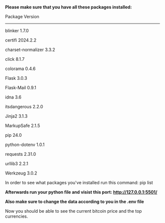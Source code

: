 **Please make sure that you have all these packages installed:**

Package            Version
------------------ --------
blinker            1.7.0

certifi            2024.2.2

charset-normalizer 3.3.2

click              8.1.7

colorama           0.4.6

Flask              3.0.3

Flask-Mail         0.9.1

idna               3.6

itsdangerous       2.2.0

Jinja2             3.1.3

MarkupSafe         2.1.5

pip                24.0

python-dotenv      1.0.1

requests           2.31.0

urllib3            2.2.1

Werkzeug           3.0.2


In order to see what packages you've installed run this command: pip list


**Afterwards run your python file and visist this port: http://127.0.0.1:5501/**

**Also make sure to change the data according to you in the .env file**

Now you should be able to see the current bitcoin price and the top currencies.
